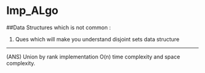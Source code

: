 # Imp_ALgo
##Data Structures which is not common :

1. Ques which will make you understand disjoint sets data structure 
---
(ANS) Union by rank implementation O(n) time complexity and space complexity.
